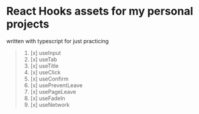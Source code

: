 # React Hooks assets for my personal projects

written with typescript for just practicing

> 1. [x] useInput
> 2. [x] useTab
> 3. [x] useTitle
> 4. [x] useClick
> 5. [x] useConfirm
> 6. [x] usePreventLeave
> 7. [x] usePageLeave
> 8. [x] useFadeIn
> 9. [x] useNetwork
